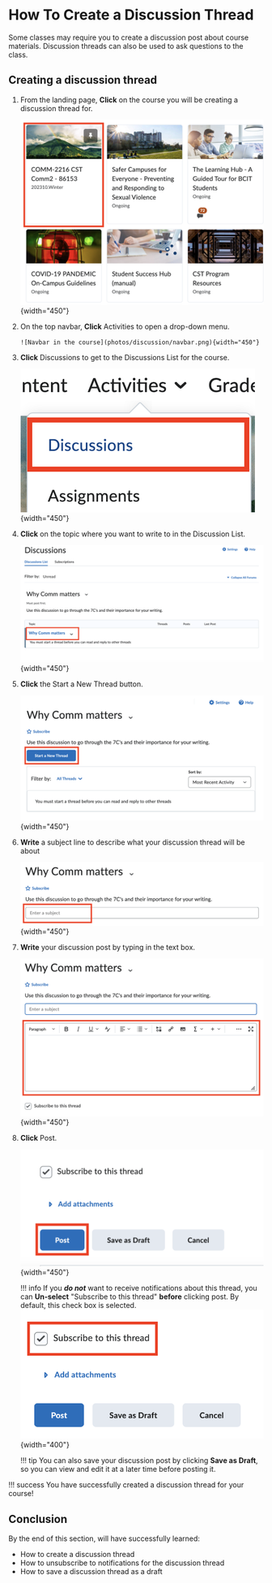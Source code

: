 # How To Create a Discussion Thread

Some classes may require you to create a discussion post about course materials. Discussion threads can also be used to ask questions to the class.

## Creating a discussion thread

1. From the landing page, **Click** on the course you will be creating a discussion thread for.

    ![Selecting a course from the landing page](photos/discussion/course-select.png){width="450"}

2. On the top navbar, **Click** Activities to open a drop-down menu.
    
       ![Navbar in the course](photos/discussion/navbar.png){width="450"}

3. **Click** Discussions to get to the Discussions List for the course.
    
     ![Click Discussions in the Dropdown menu](photos/discussion/dropdown.png){width="450"}

4. **Click** on the topic where you want to write to in the Discussion List.

     ![Click the topic you want to write to in the Discussion list](photos/discussion/discussion-list.png){width="450"}

5. **Click** the Start a New Thread button.
 
     ![Click the topic you want to write to in the Discussion list](photos/discussion/start-new-thread.png){width="450"}

6. **Write** a subject line to describe what your discussion thread will be about
  
     ![Click the topic you want to write to in the Discussion list](photos/discussion/subject-line.png){width="450"}

7. **Write** your discussion post by typing in the text box.

     ![Click the topic you want to write to in the Discussion list](photos/discussion/write-post.png){width="450"}


8. **Click** Post.

     ![Blue Post button](photos/discussion/post.png){width="450"}

    !!! info
        If you ***do not*** want to receive notifications about this thread, you can **Un-select** "Subscribe to this thread" **before** clicking post. By default, this check box is selected.  
        ![](photos/discussion/subscribe.png){width="400"}

    !!! tip
        You can also save your discussion post by clicking **Save as Draft**, so you can view and edit it at a later time before posting it.

!!! success
    You have successfully created a discussion thread for your course!

## Conclusion

By the end of this section, will have successfully learned:

* How to create a discussion thread
* How to unsubscribe to notifications for the discussion thread
* How to save a discussion thread as a draft
